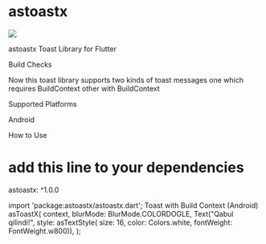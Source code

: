 # astoastx

![](gif.gif)


astoastx
Toast Library for Flutter

Build Checks

Now this toast library supports two kinds of toast messages one which requires BuildContext other with BuildContext

Supported Platforms

Android

How to Use
# add this line to your dependencies
astoastx: ^1.0.0

import 'package:astoastx/astoastx.dart';
Toast with Build Context (Android)
asToastX(
context,
blurMode: BlurMode.COLORDOGLE,
Text("Qabul qilindi!",
style: asTextStyle(
size: 16, color: Colors.white, fontWeight: FontWeight.w800)),
);
